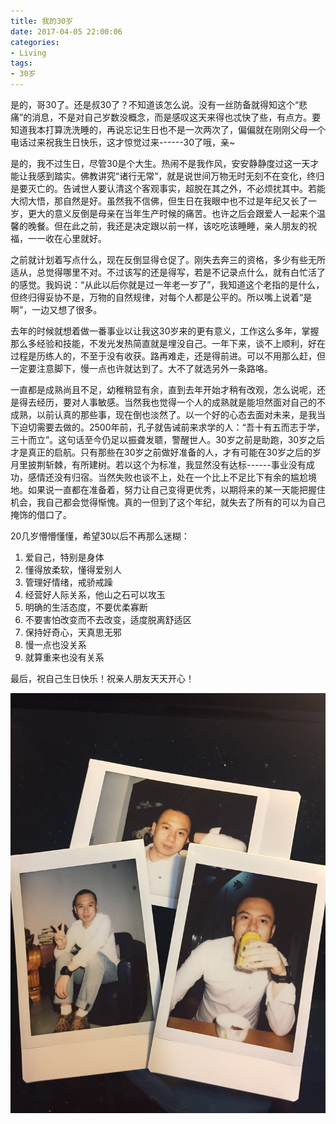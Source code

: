 ```yaml
---
title: 我的30岁
date: 2017-04-05 22:00:06
categories:
- Living
tags:
- 30岁
---
```


是的，哥30了。还是叔30了？不知道该怎么说。没有一丝防备就得知这个“悲痛”的消息，不是对自己岁数没概念，而是感叹这天来得也忒快了些，有点方。要知道我本打算洗洗睡的，再说忘记生日也不是一次两次了，偏偏就在刚刚父母一个电话过来祝我生日快乐，这才惊觉过来------30了哦，亲~

是的，我不过生日，尽管30是个大生。热闹不是我作风，安安静静度过这一天才能让我感到踏实。佛教讲究“诸行无常”，就是说世间万物无时无刻不在变化，终归是要灭亡的。告诫世人要认清这个客观事实，超脱在其之外，不必烦扰其中。若能大彻大悟，那自然是好。虽然我不信佛，但生日在我眼中也不过是年纪又长了一岁，更大的意义反倒是母亲在当年生产时候的痛苦。也许之后会跟爱人一起来个温馨的晚餐。但在此之前，我还是决定跟以前一样，该吃吃该睡睡，亲人朋友的祝福，一一收在心里就好。<!-- more -->

之前就计划着写点什么，现在反倒显得仓促了。刚失去奔三的资格，多少有些无所适从，总觉得哪里不对。不过该写的还是得写，若是不记录点什么，就有白忙活了的感觉。我妈说：“从此以后你就是过一年老一岁了”，我知道这个老指的是什么，但终归得妥协不是，万物的自然规律，对每个人都是公平的。所以嘴上说着“是啊”，一边又想了很多。

去年的时候就想着做一番事业以让我这30岁来的更有意义，工作这么多年，掌握那么多经验和技能，不发光发热简直就是埋没自己。一年下来，谈不上顺利，好在过程是历练人的，不至于没有收获。路再难走，还是得前进。可以不用那么赶，但一定要注意脚下，慢一点也许就达到了。大不了就选另外一条路咯。

一直都是成熟尚且不足，幼稚稍显有余，直到去年开始才稍有改观，怎么说呢，还是得去经历，要对人事敏感。当然我也觉得一个人的成熟就是能坦然面对自己的不成熟，以前认真的那些事，现在倒也淡然了。以一个好的心态去面对未来，是我当下迫切需要去做的。2500年前，孔子就告诫前来求学的人：“吾十有五而志于学，三十而立”。这句话至今仍足以振聋发聩，警醒世人。30岁之前是助跑，30岁之后才是真正的启航。只有那些在30岁之前做好准备的人，才有可能在30岁之后的岁月里披荆斩棘，有所建树。若以这个为标准，我显然没有达标------事业没有成功，感情还没有归宿。当然失败也谈不上，处在一个比上不足比下有余的尴尬境地。如果说一直都在准备着，努力让自己变得更优秀，以期将来的某一天能把握住机会，我自己都会觉得惭愧。真的一但到了这个年纪，就失去了所有的可以为自己掩饰的借口了。

20几岁懵懵懂懂，希望30以后不再那么迷糊：
1. 爱自己，特别是身体
2. 懂得放柔软，懂得爱别人
3. 管理好情绪，戒骄戒躁
4. 经营好人际关系，他山之石可以攻玉
5. 明确的生活态度，不要优柔寡断
6. 不要害怕改变而不去改变，适度脱离舒适区
7. 保持好奇心，天真思无邪
8. 慢一点也没关系
9. 就算重来也没有关系

最后，祝自己生日快乐！祝亲人朋友天天开心！

![30](i-am-30/30.jpg)